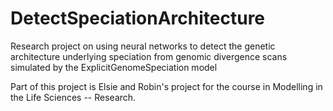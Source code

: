 # DetectSpeciationArchitecture
Research project on using neural networks to detect the genetic architecture underlying speciation from genomic divergence scans simulated by the ExplicitGenomeSpeciation model

Part of this project is Elsie and Robin's project for the course in Modelling in the Life Sciences -- Research.
